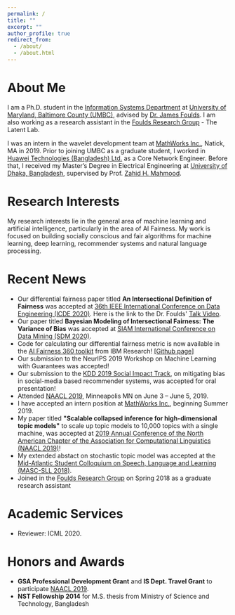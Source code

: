 ```yaml
---
permalink: /
title: ""
excerpt: ""
author_profile: true
redirect_from: 
  - /about/
  - /about.html
---
```


# About Me
I am a Ph.D. student in the [Information Systems Department](https://informationsystems.umbc.edu/) at [University of Maryland, Baltimore County (UMBC)](https://www.umbc.edu/), advised by [Dr. James Foulds](http://jfoulds.informationsystems.umbc.edu/). I am also working as a research assistant in the [Foulds Research Group](http://jfoulds.informationsystems.umbc.edu/research_group.html) - The Latent Lab.    

I was an intern in the wavelet development team at [MathWorks Inc.](https://www.mathworks.com/), Natick, MA in 2019. Prior to joining UMBC as a graduate student, I worked in [Huawei Technologies (Bangladesh) Ltd.](https://www.huawei.com/en/corporate-information/) as a Core Network Engineer. Before that, I received my Master’s Degree in Electrical Engineering at [University of Dhaka, Bangladesh](https://www.du.ac.bd/), supervised by Prof. [Zahid H. Mahmood](https://scholar.google.com/citations?user=gnu1OzUAAAAJ&hl=en).

# Research Interests
My research interests lie in the general area of machine learning and artificial intelligence, particularly in the area of AI Fairness. My work is focused on building socially conscious and fair algorithms for machine learning, deep learning, recommender systems and natural language processing. 

# Recent News
* Our differential fairness paper titled **An Intersectional Definition of Fairness** was accepted at [36th IEEE International Conference on Data Engineering (ICDE 2020)](https://www.utdallas.edu/icde/). Here is the link to the Dr. Foulds' [Talk Video](http://jfoulds.informationsystems.umbc.edu/videos/2020/700_ICDE_Foulds.mp4).
* Our paper titled **Bayesian Modeling of Intersectional Fairness: The Variance of Bias** was accepted at [SIAM International Conference on Data Mining (SDM 2020)](https://www.siam.org/conferences/cm/conference/sdm20).
* Code for calculating our differential fairness metric is now available in the [AI Fairness 360 toolkit](http://aif360.mybluemix.net/) from IBM Research! [[Github page]](https://github.com/Trusted-AI/AIF360)
* Our submission to the NeurIPS 2019 Workshop on Machine Learning with Guarantees was accepted!
* Our submission to the [KDD 2019 Social Impact Track](https://www.kdd.org/kdd2019/social-impact), on mitigating bias in social-media based recommender systems, was accepted for oral presentation!
* Attended [NAACL 2019](https://naacl.org/naacl-hlt-2019/), Minneapolis MN on June 3 – June 5, 2019.
* I have accepted an intern position at [MathWorks Inc.](https://www.mathworks.com/), beginning Summer 2019. 
* My paper titled **"Scalable collapsed inference for high-dimensional topic models"** to scale up topic models to 10,000 topics with a single machine, was accepted at [2019 Annual Conference of the North American Chapter of the Association for Computational Linguistics (NAACL 2019)](https://naacl.org/naacl-hlt-2019/)!
* My extended abstact on stochastic topic model was accepted at the [Mid-Atlantic Student Colloquium on Speech, Language and Learning (MASC-SLL 2018)](http://www.wikicfp.com/cfp/servlet/event.showcfp?eventid=75264&copyownerid=3228).
* Joined in the [Foulds Research Group](http://jfoulds.informationsystems.umbc.edu/research_group.html) on Spring 2018 as a graduate research assistant

# Academic Services
* Reviewer: ICML 2020.

# Honors and Awards
* **GSA Professional Development Grant** and **IS Dept. Travel Grant** to participate [NAACL 2019](https://naacl.org/naacl-hlt-2019/). 
* **NST Fellowship 2014** for M.S. thesis from Ministry of Science and Technology, Bangladesh
